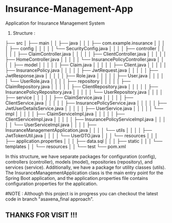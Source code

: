 # Insurance-Management-App
Application for Insurance Management System

1. Structure :

├── src
│   ├── main
│   │   ├── java
│   │   │   ├── com.example.insurance
│   │   │   │   ├── config
│   │   │   │   │   └── SecurityConfig.java
│   │   │   │   ├── controller
│   │   │   │   │   ├── ClaimController.java
│   │   │   │   │   ├── ClientController.java
│   │   │   │   │   ├── HomeController.java
│   │   │   │   │   └── InsurancePolicyController.java
│   │   │   │   ├── model
│   │   │   │   │   ├── Claim.java
│   │   │   │   │   ├── Client.java
│   │   │   │   │   ├── InsurancePolicy.java
│   │   │   │   │   ├── JwtRequest.java
│   │   │   │   │   ├── JwtResponse.java
│   │   │   │   │   ├── Role.java
│   │   │   │   │   ├── User.java
│   │   │   │   │   └── UserRole.java
│   │   │   │   ├── repository
│   │   │   │   │   ├── ClaimRepository.java
│   │   │   │   │   ├── ClientRepository.java
│   │   │   │   │   ├── InsurancePolicyRepository.java
│   │   │   │   │   └── UserRepository.java
│   │   │   │   ├── service
│   │   │   │   │   ├── ClaimService.java
│   │   │   │   │   ├── ClientService.java
│   │   │   │   │   ├── InsurancePolicyService.java
│   │   │   │   │   ├── JwtUserDetailsService.java
│   │   │   │   │   ├── UserService.java
│   │   │   │   │   └── impl
│   │   │   │   │       ├── ClaimServiceImpl.java
│   │   │   │   │       ├── ClientServiceImpl.java
│   │   │   │   │       ├── InsurancePolicyServiceImpl.java
│   │   │   │   │       └── UserServiceImpl.java
│   │   │   │   ├── InsuranceManagementApplication.java
│   │   │   │   └── utils
│   │   │   │       ├── JwtTokenUtil.java
│   │   │   │       └── UserDTO.java
│   │   │   └── resources
│   │   │       ├── application.properties
│   │   │       ├── data.sql
│   │   │       ├── static
│   │   │       └── templates
│   │   └── resources
│   │       └── test
└── pom.xml

In this structure, we have separate packages for configuration (config), controllers (controller), models (model), repositories (repository), and services (service). Additionally, we have a package for utility classes (utils). The InsuranceManagementApplication class is the main entry point for the Spring Boot application, and the application.properties file contains configuration properties for the application.


#NOTE : Although this project is in progress you can checkout the latest code in branch "asaxena_final approach".

THANKS FOR VISIT !!!
-----------------------------------------------------------------------------------------------------------------------------------------------------------------
